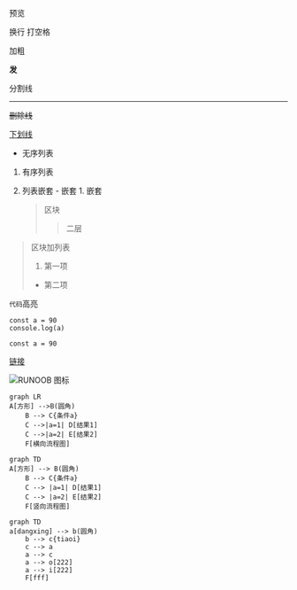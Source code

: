 预览

换行 打空格

加粗

**发**

分割线

---

~~删除线~~

<u>下划线</u>

- 无序列表

1.  有序列表

1.  列表嵌套 - 嵌套 1. 嵌套

    > 区块
    >
    > > 二层

> 区块加列表
>
> 1. 第一项
>
> - 第二项

`代码`高亮

    const a = 90
    console.log(a)

```jacascript
const a = 90
```

[链接](www.baidu.com)

![RUNOOB 图标](http://static.runoob.com/images/runoob-logo.png "RUNOOB")

```mermaid
graph LR
A[方形] -->B(圆角)
    B --> C{条件a}
    C -->|a=1| D[结果1]
    C -->|a=2| E[结果2]
    F[横向流程图]
```

```mermaid
graph TD
A[方形] --> B(圆角)
    B --> C{条件a}
    C --> |a=1| D[结果1]
    C --> |a=2| E[结果2]
    F[竖向流程图]
```

```mermaid
graph TD
a[dangxing] --> b(圆角)
    b --> c{tiaoi}
    c --> a
    a --> c
    a --> o[222]
    a --> i[222]
    F[fff]
```
